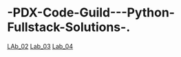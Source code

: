 # -PDX-Code-Guild---Python-Fullstack-Solutions-.
[LAb_02](Lab_02.py)
[Lab_03](Solutions/Lab_03_Grading.py)
[Lab_04](Solutions/Lab_04_Magic_8_Ball.py)


